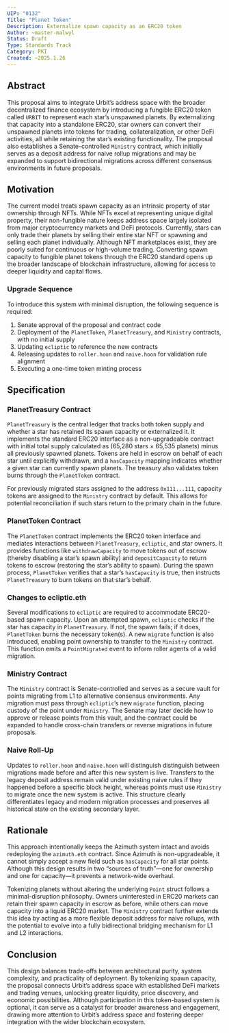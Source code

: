 ```yaml
---
UIP: "0132"
Title: "Planet Token"
Description: Externalize spawn capacity as an ERC20 token
Author: ~master-malwyl
Status: Draft
Type: Standards Track
Category: PKI
Created: ~2025.1.26
---
```


## Abstract

This proposal aims to integrate Urbit’s address space with the broader decentralized finance ecosystem by introducing a fungible ERC20 token called `URBIT` to represent each star’s unspawned planets. By externalizing that capacity into a standalone ERC20, star owners can convert their unspawned planets into tokens for trading, collateralization, or other DeFi activities, all while retaining the star’s existing functionality. The proposal also establishes a Senate-controlled `Ministry` contract, which initially serves as a deposit address for naive rollup migrations and may be expanded to support bidirectional migrations across different consensus environments in future proposals.

## Motivation

The current model treats spawn capacity as an intrinsic property of star ownership through NFTs. While NFTs excel at representing unique digital property, their non-fungible nature keeps address space largely isolated from major cryptocurrency markets and DeFi protocols. Currently, stars can only trade their planets by selling their entire star NFT or spawning and selling each planet individually. Although NFT marketplaces exist, they are poorly suited for continuous or high-volume trading. Converting spawn capacity to fungible planet tokens through the ERC20 standard opens up the broader landscape of blockchain infrastructure, allowing for access to deeper liquidity and capital flows.

### Upgrade Sequence

To introduce this system with minimal disruption, the following sequence is required:

1. Senate approval of the proposal and contract code
2. Deployment of the `PlanetToken`, `PlanetTreasury`, and `Ministry` contracts, with no initial supply
3. Updating `ecliptic` to reference the new contracts
4. Releasing updates to `roller.hoon` and `naive.hoon` for validation rule alignment
5. Executing a one-time token minting process

## Specification

### PlanetTreasury Contract

`PlanetTreasury` is the central ledger that tracks both token supply and whether a star has retained its spawn capacity or externalized it. It implements the standard ERC20 interface as a non-upgradeable contract with initial total supply calculated as (65,280 stars × 65,535 planets) minus all previously spawned planets. Tokens are held in escrow on behalf of each star until explicitly withdrawn, and a `hasCapacity` mapping indicates whether a given star can currently spawn planets. The treasury also validates token burns through the `PlanetToken` contract.

For previously migrated stars assigned to the address `0x111...111`, capacity tokens are assigned to the `Ministry` contract by default. This allows for potential reconciliation if such stars return to the primary chain in the future.

### PlanetToken Contract

The `PlanetToken` contract implements the ERC20 token interface and mediates interactions between `PlanetTreasury`, `ecliptic`, and star owners. It provides functions like `withdrawCapacity` to move tokens out of escrow (thereby disabling a star’s spawn ability) and `depositCapacity` to return tokens to escrow (restoring the star’s ability to spawn). During the spawn process, `PlanetToken` verifies that a star’s `hasCapacity` is true, then instructs `PlanetTreasury` to burn tokens on that star’s behalf.

### Changes to ecliptic.eth

Several modifications to `ecliptic` are required to accommodate ERC20-based spawn capacity. Upon an attempted spawn, `ecliptic` checks if the star has capacity in `PlanetTreasury`. If not, the spawn fails; if it does, `PlanetToken` burns the necessary token(s). A new `migrate` function is also introduced, enabling point ownership to transfer to the `Ministry` contract. This function emits a `PointMigrated` event to inform roller agents of a valid migration.

### Ministry Contract

The `Ministry` contract is Senate-controlled and serves as a secure vault for points migrating from L1 to alternative consensus environments. Any migration must pass through `ecliptic`’s new `migrate` function, placing custody of the point under `Ministry`. The Senate may later decide how to approve or release points from this vault, and the contract could be expanded to handle cross-chain transfers or reverse migrations in future proposals.

### Naive Roll-Up

Updates to `roller.hoon` and `naive.hoon` will distinguish distinguish between migrations made before and after this new system is live. Transfers to the legacy deposit address remain valid under existing naive rules if they happened before a specific block height, whereas points must use `Ministry` to migrate once the new system is active. This structure clearly differentiates legacy and modern migration processes and preserves all historical state on the existing secondary layer.

## Rationale

This approach intentionally keeps the Azimuth system intact and avoids redeploying the `azimuth.eth` contract. Since Azimuth is non-upgradeable, it cannot simply accept a new field such as `hasCapacity` for all star points. Although this design results in two “sources of truth”—one for ownership and one for capacity—it prevents a network-wide overhaul.

Tokenizing planets without altering the underlying `Point` struct follows a minimal-disruption philosophy. Owners uninterested in ERC20 markets can retain their spawn capacity in escrow as before, while others can move capacity into a liquid ERC20 market. The `Ministry` contract further extends this idea by acting as a more flexible deposit address for naive rollups, with the potential to evolve into a fully bidirectional bridging mechanism for L1 and L2 interactions.

## Conclusion

This design balances trade-offs between architectural purity, system complexity, and practicality of deployment. By tokenizing spawn capacity, the proposal connects Urbit’s address space with established DeFi markets and trading venues, unlocking greater liquidity, price discovery, and economic possibilities. Although participation in this token-based system is optional, it can serve as a catalyst for broader awareness and engagement, drawing more attention to Urbit’s address space and fostering deeper integration with the wider blockchain ecosystem.
